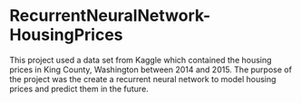 # RecurrentNeuralNetwork-HousingPrices

This project used a data set from Kaggle which contained the housing prices in King County, Washington between 2014 and 2015. 
The purpose of the project was the create a recurrent neural network to model housing prices and predict them in the future.
